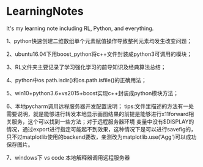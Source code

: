 # LearningNotes
It's my learning note including RL, Python, and everything.

1、python快速创建二维数组单个元素赋值操作导致整列元素均发生改变问题；

2、ubuntu16.04下用boost_python将c++文件封装成python3可调用的模块；

3、RL文件夹主要记录了学习强化学习的前导知识及经典算法总结；

4、python中os.path.isdir()和os.path.isfile()的正确用法；

5、win10+python3.6+vs2015+boost实现c++封装成python模块方法；

6、本地pycharm调用远程服务器开发配置说明；
    tips:文件里描述的方法有一处需要说明，就是能够进行转发本地显示画图结果的前提是能够进行x11forward相关服务，这个可以找到一些方法；对于远程服务器环境          变量中没有$DISPLAY的情况，通过export进行指定可能起不到效果，这种情况下是可以进行savefig的，只不过matplotlib使用的backend要改，亲测改为matplotlib.use('Agg')可以成功保存图片。

7、windows下 vs code 本地解释器调用远程服务器
